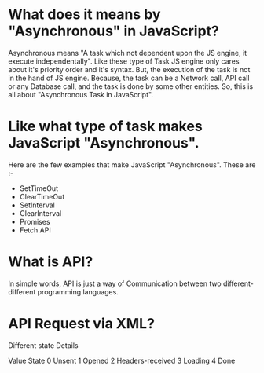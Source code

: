 # What does it means by "Asynchronous" in JavaScript?

Asynchronous means "A task which not dependent upon the JS engine, it execute independentally". Like these type of Task JS engine only cares about it's priority order and it's syntax. But, the execution of the task is not in the hand of JS engine. Because, the task can be a Network call, API call or any Database call, and the task is done by some other entities. So, this is all about "Asynchronous Task in JavaScript".

# Like what type of task makes JavaScript "Asynchronous". 

Here are the few examples that make JavaScript "Asynchronous". These are :- 
- SetTimeOut
- ClearTimeOut
- SetInterval
- ClearInterval
- Promises
- Fetch API 

# What is API?
 
In simple words, API is just a way of Communication between two different-different programming languages.

# API Request via XML?

Different state Details

Value       State
  0         Unsent
  1         Opened
  2         Headers-received
  3         Loading
  4         Done